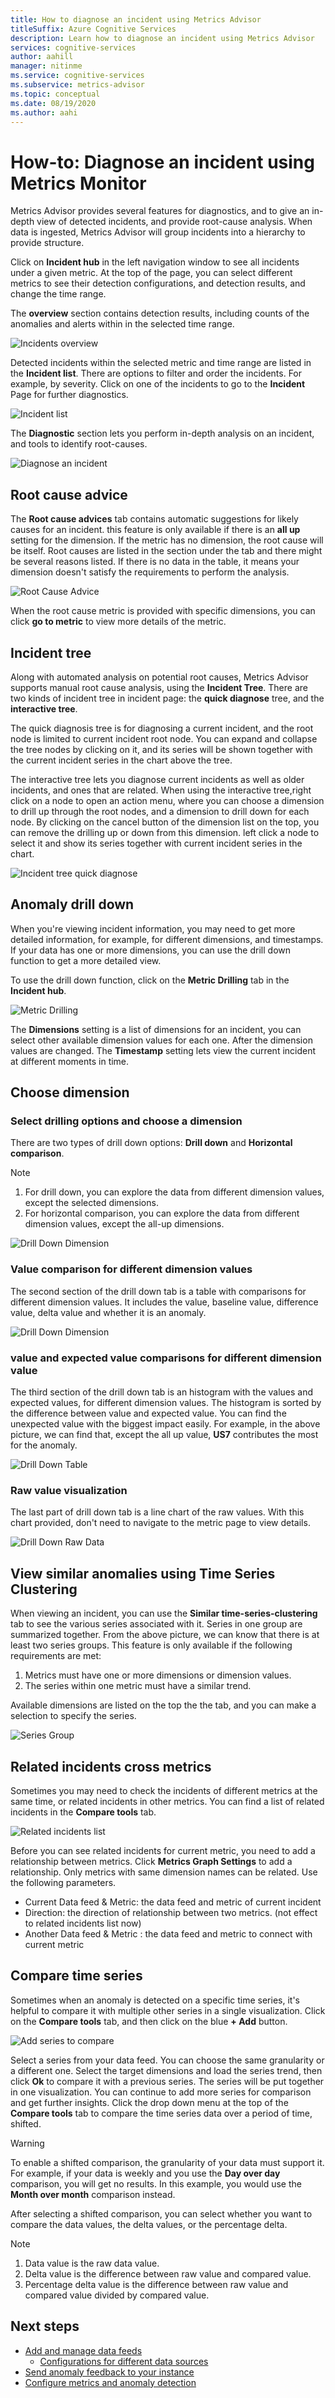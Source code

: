 ```yaml
---
title: How to diagnose an incident using Metrics Advisor
titleSuffix: Azure Cognitive Services
description: Learn how to diagnose an incident using Metrics Advisor
services: cognitive-services
author: aahill
manager: nitinme
ms.service: cognitive-services
ms.subservice: metrics-advisor
ms.topic: conceptual
ms.date: 08/19/2020
ms.author: aahi
---
```


# How-to: Diagnose an incident using Metrics Monitor

Metrics Advisor provides several features for diagnostics, and to give an in-depth view of detected incidents, and provide root-cause analysis. When data is ingested, Metrics Advisor will group incidents into a hierarchy to provide structure.

Click on **Incident hub** in the left navigation window to see all incidents under a given metric. At the top of the page, you can select different metrics to see their detection configurations, and detection results, and change the time range.

The **overview** section contains detection results, including counts of the anomalies and alerts within in the selected time range.

![Incidents overview](../media/diagnostics/incident-hub-overview.png)

Detected incidents within the selected metric and time range are listed in the **Incident list**. There are options to filter and order the incidents. For example, by severity. Click on one of the incidents to go to the **Incident** Page for further diagnostics.

![Incident list](../media/diagnostics/incident-list.png)

The **Diagnostic** section lets you perform in-depth analysis on an incident, and tools to identify root-causes.

![Diagnose an incident](../media/diagnostics/diagnose-incident.png)

## Root cause advice

The **Root cause advices** tab contains automatic suggestions for likely causes for an incident. this feature is only available if there is an  **all up** setting for the dimension. If the metric has no dimension, the root cause will be itself. Root causes are listed in the section under the tab and there might be several reasons listed. If there is no data in the table, it means your dimension doesn't satisfy the requirements to perform the analysis.

![Root Cause Advice](../media/diagnostics/root-cause-advice.png)

When the root cause metric is provided with specific dimensions, you can click **go to metric** to view more details of the metric.

## Incident tree

Along with automated analysis on potential root causes, Metrics Advisor supports manual root cause analysis, using the **Incident Tree**. There are two kinds of incident tree in incident page: the **quick diagnose** tree, and the **interactive tree**.

The quick diagnosis tree is for diagnosing a current incident, and the root node is limited to current incident root node. You can expand and collapse the tree nodes by clicking on it, and its series will be shown together with the current incident series in the chart above the tree.

The interactive tree lets you diagnose current incidents as well as older incidents, and ones that are related. When using the interactive tree,right click on a node to open an action menu, where you can choose a dimension to drill up through the root nodes, and a dimension to drill down for each node. By clicking on the cancel button of the dimension list on the top, you can remove the drilling up or down from this dimension. left click a node to select it and show its series together with current incident series in the chart.

![Incident tree quick diagnose](../media/diagnostics/incident-tree.png "Incident tree quick diagnose")

## Anomaly drill down

When you're viewing incident information, you may need to get more detailed information, for example, for different dimensions, and timestamps. If your data has one or more dimensions, you can use the drill down function to get a more detailed view. 

To use the drill down function, click on the **Metric Drilling** tab in the **Incident hub**. 

![Metric Drilling](../media/diagnostics/metric-drilling.png "Metric Drilling")

The **Dimensions** setting is a list of dimensions for an incident, you can select other available dimension values for each one. After the dimension values are changed. The **Timestamp** setting lets view the current incident at different moments in time.

## Choose dimension

### Select drilling options and choose a dimension

There are two types of drill down options: **Drill down** and **Horizontal comparison**.

> [!Note]
> 1. For drill down, you can explore the data from different dimension values, except the selected dimensions. 
> 2. For horizontal comparison, you can explore the data from different dimension values, except the all-up dimensions.

![Drill Down Dimension](../media/diagnostics/drill-down-dimension.png "Drill Down Dimension")

### Value comparison for different dimension values

The second section of the drill down tab is a table with comparisons for different dimension values. It includes the value, baseline value, difference value, delta value and whether it is an anomaly.
 
![Drill Down Dimension](../media/diagnostics/drill-down-comparison.png "Drill Down comparison")

### value and expected value comparisons for different dimension value

The third section of the drill down tab is an histogram with the values and expected values, for different dimension values. The histogram is sorted by the difference between value and expected value. You can find the unexpected value with the biggest impact easily. For example, in the above picture, we can find that, except the all up value, **US7** contributes the most for the anomaly.

![Drill Down Table](../media/diagnostics/drill-down-table.png "Drill Down Table")

###  Raw value visualization
The last part of drill down tab is a line chart of the raw values. With this chart provided, don't need to navigate to the metric page to view details.

![Drill Down Raw Data](../media/diagnostics/drill-down-line-chart.png "Drill Down Raw Data")

## View similar anomalies using Time Series Clustering

When viewing an incident, you can use the **Similar time-series-clustering** tab to see the various series associated with it. Series in one group are summarized together. From the above picture, we can know that there is at least two series groups. This feature is only available if the following requirements are met:

1. Metrics must have one or more dimensions or dimension values.
2. The series within one metric must have a similar trend.

Available dimensions are listed on the top the the tab, and you can make a selection to specify the series.

![Series Group](../media/diagnostics/series-group.png)

## Related incidents cross metrics

Sometimes you may need to check the incidents of different metrics at the same time, or related incidents in other metrics. You can find a list of related incidents in the **Compare tools** tab. 

![Related incidents list](../media/diagnostics/related-incidents-list.png)

Before you can see related incidents for current metric, you need to add a relationship between metrics. Click **Metrics Graph Settings** to add a relationship. Only metrics with same dimension names can be related. Use the following parameters.

- Current Data feed & Metric: the data feed and metric of current incident
- Direction: the direction of relationship between two metrics. (not effect to related incidents list now)
- Another Data feed & Metric : the data feed and metric to connect with current metric

## Compare time series

Sometimes when an anomaly is detected on a specific time series, it's helpful to compare it with multiple other series in a single visualization. 
Click on the **Compare tools** tab, and then click on the blue **+ Add** button. 

![Add series to compare](../media/diagnostics/add-series.png)

Select a series from your data feed. You can choose the same granularity or a different one. Select the target dimensions and load the series trend, then click **Ok** to compare it with a previous series. The series will be put together in one visualization. You can continue to add more series for comparison and get further insights. Click the drop down menu at the top of the **Compare tools** tab to compare the time series data over a period of time, shifted.  

> [!Warning]
> To enable a shifted comparison, the granularity of your data must support it. For example, if your data is weekly and you use the **Day over day** comparison, you will get no results. In this example, you would use the **Month over month** comparison instead.

After selecting a shifted comparison, you can select whether you want to compare the data values, the delta values, or the percentage delta.

> [!Note]
> 1. Data value is the raw data value.
> 2. Delta value is the difference between raw value and compared value.
> 3. Percentage delta value is the difference between raw value and compared value divided by compared value.

## Next steps 

- [Add and manage data feeds](datafeeds.md)
    - [Configurations for different data sources](../data-feeds-from-different-sources.md)
- [Send anomaly feedback to your instance](anomaly-feedback.md)
- [Configure metrics and anomaly detection](configure-metrics.md)